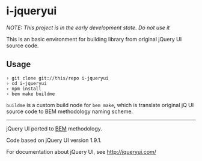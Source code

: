 i-jqueryui
==========

*NOTE: This project is in the early development state. Do not use it*

This is an basic environment for building library from original jQuery UI source
code.

Usage
-----

    › git clone git://this/repo i-jqueryui
    › cd i-jqueryui
    › npm install
    › bem make buildme

`buildme` is a custom build node for `bem make`, which is translate original jQ UI
source code to BEM methodology naming scheme.

---

jQuery UI ported to [BEM](http://bem.info) methodology.

Code based on jQuery UI version 1.9.1.

For documentation about jQuery UI, see http://jqueryui.com/
